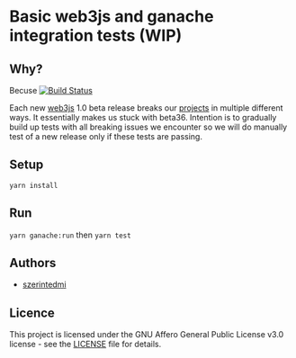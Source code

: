 # Basic web3js and ganache integration tests (WIP)

## Why?

Becuse
[![Build Status](https://travis-ci.com/Augmint/web3js_integration_tests.svg?branch=master)](https://travis-ci.com/Augmint/web3js_integration_tests)

Each new [web3js](https://github.com/ethereum/web3.js) 1.0 beta release breaks our [projects](https://github.com/Augmint) in multiple different ways. It essentially makes us stuck with beta36.
Intention is to gradually build up tests with all breaking issues we encounter so we will do manually test of a new release only if these tests are passing.

## Setup

`yarn install`

## Run

`yarn ganache:run` then `yarn test`

## Authors

- [szerintedmi](https://github.com/szerintedmi)

## Licence

This project is licensed under the GNU Affero General Public License v3.0 license - see the [LICENSE](LICENSE) file for details.
